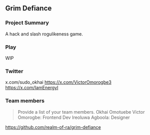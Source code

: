 ## Grim Defiance

### Project Summary

A hack and slash rogulikeness game.

### Play

WIP

### Twitter
x.com/sudo_okhai
https://x.com/VictorOmorogbe3
https://x.com/IamEnergyI

### Team members
> Provide a list of your team members.
Okhai Omotuebe
Victor Omorogbe: Frontend Dev
Ireoluwa Agboola: Designer

https://github.com/realm-of-ra/grim-defiance
